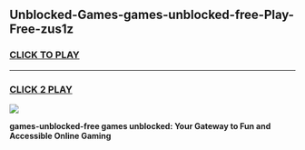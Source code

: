 
## Unblocked-Games-games-unblocked-free-Play-Free-zus1z
<h3>
<a href="https://premium76.site?title=games-unblocked-free&ref=15A">CLICK TO PLAY</a></h3>
<hr>

<h3>
<a href="https://premium76.site?title=games-unblocked-free&ref=15A">CLICK 2 PLAY</a>
  
</h3>

<a href="https://premium76.site?title=games-unblocked-free&ref=15A"><img src="https://clearcache.store/games.png"></a>


**games-unblocked-free games unblocked: Your Gateway to Fun and Accessible Online Gaming**

